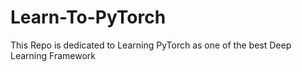 # Learn-To-PyTorch
This Repo is dedicated to Learning PyTorch as one of the best Deep Learning Framework

<!--
12345678
-->
